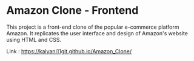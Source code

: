 

# Amazon Clone - Frontend

This project is a front-end clone of the popular e-commerce platform Amazon. It replicates the user interface and design of Amazon's website using HTML and CSS.

Link : https://kalyani11git.github.io/Amazon_Clone/
